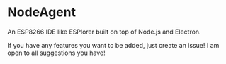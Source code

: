 # NodeAgent
An ESP8266 IDE like ESPlorer built on top of Node.js and Electron.

If you have any features you want to be added, just create an issue!
I am open to all suggestions you have! 
